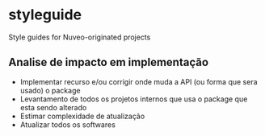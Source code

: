# styleguide
 Style guides for Nuveo-originated projects
 
## Analise de impacto em implementação

- Implementar recurso e/ou corrigir onde muda a API (ou forma que sera usado) o package
- Levantamento de todos os projetos internos que usa o package que esta sendo alterado
- Estimar complexidade de atualização
- Atualizar todos os softwares
